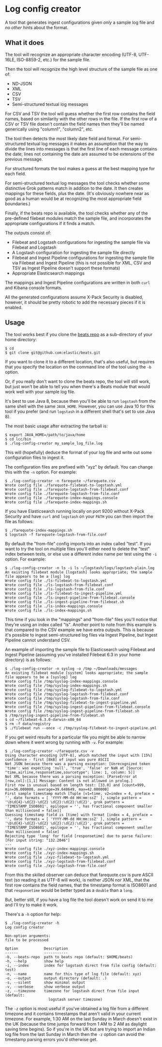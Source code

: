 # Log config creator

A tool that generates ingest configurations given _only_ a sample log file and
_no other hints_ about the format.

## What it does

The tool will recognize an appropriate character encoding (UTF-8, UTF-16LE,
ISO-8859-2, etc.) for the sample file.

Then the tool will recognize the high level structure of the sample file as one
of:

* ND-JSON
* XML
* CSV
* TSV
* Semi-structured textual log messages

For CSV and TSV the tool will guess whether the first row contains the field
names, based on similarity with the other rows in the file.  If the first row
of a CSV or TSV file doesn't contain the field names then they'll be named
generically using "column1", "column2", etc.

The tool then detects the most likely date field and format.  For
semi-structured textual log messages it makes an assumption that the way to
divide the lines into messages is that the first line of each message contains
the date; lines not containing the date are assumed to be extensions of the
previous message.

For structured formats the tool makes a guess at the best mapping type for each
field.

For semi-structured textual log messages the tool checks whether some
distinctive Grok patterns match in addition to the date.  It then creates
mappings for these fields, plus the date.  (It's obviously nowhere near as good
as a human would be at recognizing the most appropriate field boundaries.)

Finally, if the beats repo is available, the tool checks whether any of the
pre-defined filebeat modules match the sample file, and incorporates the
appropriate configurations if it finds a match.

The outputs consist of:

* Filebeat and Logstash configurations for ingesting the sample file via
  Filebeat and Logstash
* A Logstash configuration for ingesting the sample file directly
* Filebeat and Ingest Pipeline configurations for ingesting the sample file via
  Filebeat and Ingest Pipeline (this is not possible for XML, CSV and TSV as
  Ingest Pipeline doesn't support these formats)
* Appropriate Elasticsearch mappings

The mappings and Ingest Pipeline configurations are written in both `curl` and
Kibana console formats.

All the generated configurations assume X-Pack Security is disabled, however, it
should be pretty robotic to add the necessary pieces if it is enabled.

## Usage

The tool works best if you clone the
[beats repo](http://github.com/elastic/beats) as a sub-directory of your home
directory:

```
$ cd
$ git clone git@github.com:elastic/beats.git
```

If you want to clone it to a different location, that's also useful, but
requires that you specify the location on the command line of the tool using the
`-b` option.

Or, if you really don't want to clone the beats repo, the tool will still work,
but just won't be able to tell you when there's a Beats module that would work
well with your sample log file.

It's best to use Java 8, because then you'll be able to run `logstash` from the
same shell with the same `JAVA_HOME`.  However, you can use Java 10 for this
tool if you prefer (and run `logstash` in a different shell that's set to use
Java 8).

The most basic usage after extracting the tarball is:

```
$ export JAVA_HOME=/path/to/java/home
$ cd lcc/bin
$ ./log-config-creator my_sample_log_file.log
```

This will (hopefully) deduce the format of your log file and write out some
configuration files to ingest it.

The configuration files are prefixed with "xyz" by default.  You can change this
with the `-n` option.  For example:

```
$ ./log-config-creator -n farequote ~/farequote.csv
Wrote config file ./farequote-filebeat-to-logstash.yml
Wrote config file ./farequote-logstash-from-filebeat.conf
Wrote config file ./farequote-logstash-from-file.conf
Wrote config file ./farequote-index-mappings.console
Wrote config file ./farequote-index-mappings.sh
```

If you have Elasticsearch running locally on port 9200 without X-Pack Security
and have `curl` and `logstash` on your `PATH` you can then import the file as
follows:

```
$ ./farequote-index-mappings.sh
$ logstash -f farequote-logstash-from-file.conf
```

By default the "from-file" config imports into an index called "test".  If you
want to try the tool on multiple files you'll either need to delete the "test"
index between tests, or else use a different index name per test using the `-i`
option.  For example:

```
$ ./log-config-creator -n ls -i ls ~/logstash/logs/logstash-plain.log
An existing filebeat module [logstash] looks appropriate; the sample file appears to be a [log] log
Wrote config file ./ls-filebeat-to-logstash.yml
Wrote config file ./ls-logstash-from-filebeat.conf
Wrote config file ./ls-logstash-from-file.conf
Wrote config file ./ls-filebeat-to-ingest-pipeline.yml
Wrote config file ./ls-ingest-pipeline-from-filebeat.console
Wrote config file ./ls-ingest-pipeline-from-filebeat.sh
Wrote config file ./ls-index-mappings.console
Wrote config file ./ls-index-mappings.sh
```

This time if you look in the "mappings" and "from-file" files you'll notice that
they're using an index called "ls".  Another point to note from this example is
that compared to the CSV example we have extra outputs.  This is because it's
possible to ingest semi-structured log files via Ingest Pipeline, but Ingest
Pipeline cannot understand CSV.

An example of importing the sample file to Elasticsearch using Filebeat and
Ingest Pipeline (assuming you've installed Filebeat 6.3 in your home directory)
is as follows:

```
$ ./log-config-creator -n syslog -o /tmp ~/Downloads/messages
An existing filebeat module [system] looks appropriate; the sample file appears to be a [syslog] log
Wrote config file /tmp/syslog-index-mappings.console
Wrote config file /tmp/syslog-index-mappings.sh
Wrote config file /tmp/syslog-filebeat-to-logstash.yml
Wrote config file /tmp/syslog-logstash-from-filebeat.conf
Wrote config file /tmp/syslog-logstash-from-file.conf
Wrote config file /tmp/syslog-filebeat-to-ingest-pipeline.yml
Wrote config file /tmp/syslog-ingest-pipeline-from-filebeat.console
Wrote config file /tmp/syslog-ingest-pipeline-from-filebeat.sh
$ /tmp/syslog-ingest-pipeline-from-filebeat.sh
$ cd ~/filebeat-6.3.0-darwin-x86_64
$ rm -f data/registry
$ ./filebeat run --once -c /tmp/syslog-filebeat-to-ingest-pipeline.yml
```

If you get weird results for a particular file you might be able to narrow down
where it went wrong by running with `-v`.  For example:

```
$ ./log-config-creator ~/farequote.csv -v
Using character encoding [UTF-8], which matched the input with [15%] confidence - first [8kB] of input was pure ASCII
Not JSON because there was a parsing exception: [Unrecognized token 'time': was expecting 'null', 'true', 'false' or NaN at [Source: "time,airline,responsetime,sourcetype"; line: 1, column: 5]]
Not XML because there was a parsing exception: [ParseError at [row,col]:[1,1] Message: Content is not allowed in prolog.]
First row is unusual based on length test: [33.0] and [count=999, min=36.000000, average=39.648649, max=42.000000]
First sample timestamp match [Tuple [v1=time, v2=index = 4, preface = '', date formats = [ 'YYYY-MM-dd HH:mm:ssZ' ], simple pattern = '\b\d{4}-\d{2}-\d{2} \d{2}:\d{2}:\d{2}', grok pattern = 'TIMESTAMP_ISO8601', epilogue = '', has fractional component smaller than millisecond = false]]
Guessing timestamp field is [time] with format [index = 4, preface = '', date formats = [ 'YYYY-MM-dd HH:mm:ssZ' ], simple pattern = '\b\d{4}-\d{2}-\d{2} \d{2}:\d{2}:\d{2}', grok pattern = 'TIMESTAMP_ISO8601', epilogue = '', has fractional component smaller than millisecond = false]
Rejecting type 'long' for field [responsetime] due to parse failure: [For input string: "132.2046"]
---
Wrote config file ./xyz-index-mappings.console
Wrote config file ./xyz-index-mappings.sh
Wrote config file ./xyz-filebeat-to-logstash.yml
Wrote config file ./xyz-logstash-from-filebeat.conf
Wrote config file ./xyz-logstash-from-file.conf
```

From this the skilled observer can deduce that farequote.csv is pure ASCII text
(so reading it as UTF-8 will work), is neither JSON nor XML, that the first row
contains the field names, that the timestamp format is ISO8601 and that
`responsetime` would be better typed as a `double` than a `long`.

But, better still, if you have a log file the tool doesn't work on send it to me
and I'll try to make it work.

There's a `-h` option for help:

```
$ ./log-config-creator -h
Log config creator

Non-option arguments:
file to be processed

Option            Description
------            -----------
-b, --beats-repo  path to beats repo (default: $HOME/beats)
-h, --help        show help
-i, --index       index for logstash direct from file config (default: test)
-n, --name        name for this type of log file (default: xyz)
-o, --output      output directory (default: .)
-s, --silent      show minimal output
-v, --verbose     show verbose output
-z, --timezone    timezone for logstash direct from file input (default:
                    logstash server timezone)
```

The `-z` option is most useful if you've obtained a log file from a different
timezone and it contains timestamps that aren't valid in your current timezone.
For example, 1:30 AM on the last Sunday in March doesn't exist in the UK
(because the time jumps forward from 1 AM to 2 AM as daylight saving time
begins).  So if you're in the UK but are trying to import an Indian log file
from the last Sunday in March then the `-z` option can avoid the timestamp
parsing errors you'd otherwise get.

